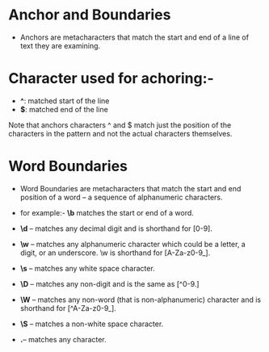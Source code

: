 # Anchor and Boundaries
- Anchors are metacharacters that match the start and end of a line of text they are examining.

# Character used for achoring:-  
- **^**: matched start of the line
- **$**: matched end of the line

Note that anchors characters ^ and $ match just the position of the characters in the pattern and not the actual characters themselves.

# Word Boundaries
- Word Boundaries are metacharacters that match the start and end position of a word – a sequence of alphanumeric characters.
- for example:- **\b** matches the start or end of a word.

- **\d** – matches any decimal digit and is shorthand for [0-9].
- **\w** – matches any alphanumeric character which could be a letter, a digit, or an underscore. \w is shorthand for [A-Za-z0-9_].
- **\s** – matches any white space character.
- **\D** – matches any non-digit and is the same as [^0-9.]
- **\W** – matches any non-word (that is non-alphanumeric) character and is shorthand for [^A-Za-z0-9_].
- **\S** – matches a non-white space character.
- **.**– matches any character.